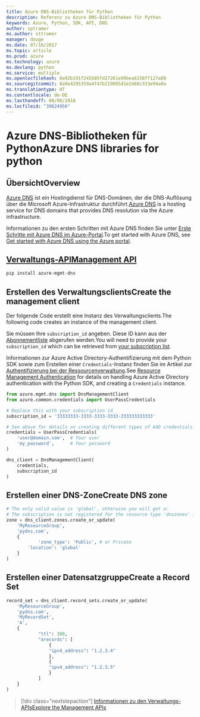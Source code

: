 ```yaml
---
title: Azure DNS-Bibliotheken für Python
description: Referenz zu Azure DNS-Bibliotheken für Python
keywords: Azure, Python, SDK, API, DNS
author: sptramer
ms.author: sttramer
manager: douge
ms.date: 07/10/2017
ms.topic: article
ms.prod: azure
ms.technology: azure
ms.devlang: python
ms.service: multiple
ms.openlocfilehash: 0a92b191f245585fd27261e99bea6158ff127a80
ms.sourcegitcommit: 8a9e4295359a4f47b21908541e2460c333e94a0a
ms.translationtype: HT
ms.contentlocale: de-DE
ms.lasthandoff: 08/08/2018
ms.locfileid: "39624956"
---
```

# <a name="azure-dns-libraries-for-python"></a><span data-ttu-id="69c31-104">Azure DNS-Bibliotheken für Python</span><span class="sxs-lookup"><span data-stu-id="69c31-104">Azure DNS libraries for python</span></span>

## <a name="overview"></a><span data-ttu-id="69c31-105">Übersicht</span><span class="sxs-lookup"><span data-stu-id="69c31-105">Overview</span></span>

<span data-ttu-id="69c31-106">[Azure DNS](/azure/dns/dns-overview) ist ein Hostingdienst für DNS-Domänen, der die DNS-Auflösung über die Microsoft Azure-Infrastruktur durchführt.</span><span class="sxs-lookup"><span data-stu-id="69c31-106">[Azure DNS](/azure/dns/dns-overview) is a hosting service for DNS domains that provides DNS resolution via the Azure infrastructure.</span></span>

<span data-ttu-id="69c31-107">Informationen zu den ersten Schritten mit Azure DNS finden Sie unter [Erste Schritte mit Azure DNS im Azure-Portal](/azure/dns/dns-getstarted-portal).</span><span class="sxs-lookup"><span data-stu-id="69c31-107">To get started with Azure DNS, see [Get started with Azure DNS using the Azure portal](/azure/dns/dns-getstarted-portal).</span></span>

## <a name="management-apipythonapioverviewazurednsmanagement"></a>[<span data-ttu-id="69c31-108">Verwaltungs-API</span><span class="sxs-lookup"><span data-stu-id="69c31-108">Management API</span></span>](/python/api/overview/azure/dns/management)

```bash
pip install azure-mgmt-dns
```

## <a name="create-the-management-client"></a><span data-ttu-id="69c31-109">Erstellen des Verwaltungsclients</span><span class="sxs-lookup"><span data-stu-id="69c31-109">Create the management client</span></span>

<span data-ttu-id="69c31-110">Der folgende Code erstellt eine Instanz des Verwaltungsclients.</span><span class="sxs-lookup"><span data-stu-id="69c31-110">The following code creates an instance of the management client.</span></span>

<span data-ttu-id="69c31-111">Sie müssen Ihre ``subscription_id`` angeben. Diese ID kann aus der [Abonnementliste](https://manage.windowsazure.com/#Workspaces/AdminTasks/SubscriptionMapping) abgerufen werden.</span><span class="sxs-lookup"><span data-stu-id="69c31-111">You will need to provide your ``subscription_id`` which can be retrieved from [your subscription list](https://manage.windowsazure.com/#Workspaces/AdminTasks/SubscriptionMapping).</span></span>

<span data-ttu-id="69c31-112">Informationen zur Azure Active Directory-Authentifizierung mit dem Python SDK sowie zum Erstellen einer ``Credentials``-Instanz finden Sie im Artikel zur [Authentifizierung bei der Ressourcenverwaltung](/python/azure/python-sdk-azure-authenticate).</span><span class="sxs-lookup"><span data-stu-id="69c31-112">See [Resource Management Authentication](/python/azure/python-sdk-azure-authenticate) for details on handling Azure Active Directory authentication with the Python SDK, and creating a ``Credentials`` instance.</span></span>

```python 
from azure.mgmt.dns import DnsManagementClient
from azure.common.credentials import UserPassCredentials

# Replace this with your subscription id
subscription_id = '33333333-3333-3333-3333-333333333333'

# See above for details on creating different types of AAD credentials
credentials = UserPassCredentials(
    'user@domain.com',  # Your user
    'my_password',      # Your password
)

dns_client = DnsManagementClient(
    credentials,
    subscription_id
)
```

## <a name="create-dns-zone"></a><span data-ttu-id="69c31-113">Erstellen einer DNS-Zone</span><span class="sxs-lookup"><span data-stu-id="69c31-113">Create DNS zone</span></span>
```python
# The only valid value is 'global', otherwise you will get a:
# The subscription is not registered for the resource type 'dnszones' in the location 'westus'.
zone = dns_client.zones.create_or_update(
    'MyResourceGroup',
    'pydns.com',
    {
            'zone_type': 'Public', # or Private
        'location': 'global'
    }
)
```
    
## <a name="create-a-record-set"></a><span data-ttu-id="69c31-114">Erstellen einer Datensatzgruppe</span><span class="sxs-lookup"><span data-stu-id="69c31-114">Create a Record Set</span></span>
```python
record_set = dns_client.record_sets.create_or_update(
    'MyResourceGroup',
    'pydns.com',
    'MyRecordSet',
    'A',
    {
            "ttl": 300,
            "arecords": [
                {
                "ipv4_address": "1.2.3.4"
                },
                {
                "ipv4_address": "1.2.3.5"
                }
            ]
    }
)
```

> [!div class="nextstepaction"]
> [<span data-ttu-id="69c31-115">Informationen zu den Verwaltungs-APIs</span><span class="sxs-lookup"><span data-stu-id="69c31-115">Explore the Management APIs</span></span>](/python/api/overview/azure/dns/management)
